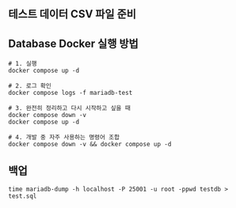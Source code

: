 ## 테스트 데이터 CSV 파일 준비

## Database Docker 실행 방법

```shell
# 1. 실행
docker compose up -d

# 2. 로그 확인
docker compose logs -f mariadb-test

# 3. 완전히 정리하고 다시 시작하고 싶을 때
docker compose down -v
docker compose up -d

# 4. 개발 중 자주 사용하는 명령어 조합
docker compose down -v && docker compose up -d
```

## 백업

```shell
time mariadb-dump -h localhost -P 25001 -u root -ppwd testdb > test.sql
```
